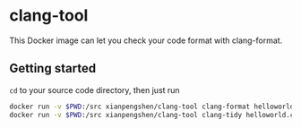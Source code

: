 # clang-tool

This Docker image can let you check your code format with clang-format. 

## Getting started

`cd` to your source code directory, then just run 

```bash
docker run -v $PWD:/src xianpengshen/clang-tool clang-format helloworld.c
docker run -v $PWD:/src xianpengshen/clang-tool clang-tidy helloworld.c
```
